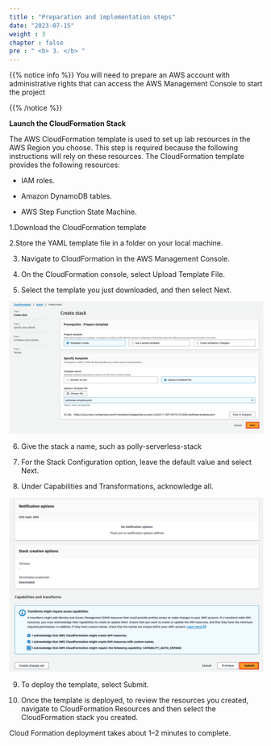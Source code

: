 ```yaml
---
title : "Preparation and implementation steps"
date: "2023-07-15"
weight : 3
chapter : false
pre : " <b> 3. </b> "
---
```


{{% notice info %}}
You will need to prepare an AWS account with administrative rights that can access the AWS Management Console to start the project

{{% /notice %}}

**Launch the CloudFormation Stack**

The AWS CloudFormation template is used to set up lab resources in the AWS Region you choose. This step is required because the following instructions will rely on these resources. The CloudFormation template provides the following resources:

- IAM roles.

- Amazon DynamoDB tables.

- AWS Step Function State Machine.

1.Download the CloudFormation template

2.Store the YAML template file in a folder on your local machine.

3. Navigate to CloudFormation in the AWS Management Console.

4. On the CloudFormation console, select Upload Template File.

5. Select the template you just downloaded, and then select Next.

![FWD](/images/anh1.png)

6. Give the stack a name, such as polly-serverless-stack

7. For the Stack Configuration option, leave the default value and select Next.

8. Under Capabilities and Transformations, acknowledge all.

![FWD](/images/anh2.png)

9. To deploy the template, select Submit.

10. Once the template is deployed, to review the resources you created, navigate to CloudFormation Resources and then select the CloudFormation stack you created.

Cloud Formation deployment takes about 1–2 minutes to complete.